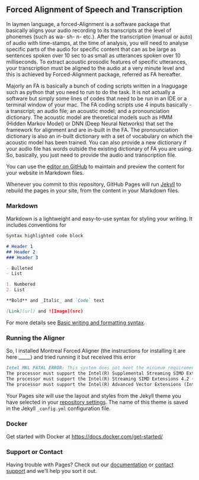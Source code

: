 ## Forced Alignment of Speech and Transcription

In laymen language, a forced-Alignment is a software package that basically aligns your audio recording to its transcripts at the level of phonemes (such as wa- sh- n- etc.). After the transcription (manual or auto) of audio with time-stamps, at the time of analysis, you will need to analyse specific parts of the audio for specific content that can as be large as sentences spoken over 10 sec to as small as utterances spoken over 10 milliseconds. To extract acoustic prosodic features of specific utterances, your transcription must be aligned to the audio at a very minute level and this is achieved by Forced-Alignment package, referred as FA hereafter.

Majorly an FA is basically a bunch of coding scripts written in a lnagugage such as python that you need to run to do the task. It is not actually a software but simply some lines of codes that need to be run in an IDE or a terminal window of your mac. The FA coding scripts use 4 inputs basically - a transcript; an audio file; an acoustic model; and a pronounciation dictionary. The acoustic model are theoretical models such as HMM (Hidden Markov Model) or DNN (Deep Neural Networks) that set the framework for alignment and are in-built in the FA. The pronounciation dictionary is also an in-built dictionary with a set of vocabulary on which the acoustic model has been trained. You can also provide a new dictionary if your audio file has words outside the existing dictionary of FA you are using. So, basically, you just need to provide the audio and transcription file.

You can use the [editor on GitHub](https://github.com/pawangupta-1/Analysing-speech/edit/main/README.md) to maintain and preview the content for your website in Markdown files.

Whenever you commit to this repository, GitHub Pages will run [Jekyll](https://jekyllrb.com/) to rebuild the pages in your site, from the content in your Markdown files.

### Markdown

Markdown is a lightweight and easy-to-use syntax for styling your writing. It includes conventions for

```markdown
Syntax highlighted code block

# Header 1
## Header 2
### Header 3

- Bulleted
- List

1. Numbered
2. List

**Bold** and _Italic_ and `Code` text

[Link](url) and ![Image](src)
```

For more details see [Basic writing and formatting syntax](https://docs.github.com/en/github/writing-on-github/getting-started-with-writing-and-formatting-on-github/basic-writing-and-formatting-syntax).

### Running the Aligner
So, I installed Montreal Forced Aligner (the instructions for installing it are here _____) and tried running it but received this error

```markdown
Intel MKL FATAL ERROR: This system does not meet the minimum requirements for use of the Intel(R) Math Kernel Library.
The processor must support the Intel(R) Supplemental Streaming SIMD Extensions 3 (Intel(R) SSSE3) instructions.
The processor must support the Intel(R) Streaming SIMD Extensions 4.2 (Intel(R) SSE4.2) instructions.
The processor must support the Intel(R) Advanced Vector Extensions (Intel(R) AVX) instructions.
```

Your Pages site will use the layout and styles from the Jekyll theme you have selected in your [repository settings](https://github.com/pawangupta-1/Analysing-speech/settings/pages). The name of this theme is saved in the Jekyll `_config.yml` configuration file.

### Docker
Get started with Docker at https://docs.docker.com/get-started/

### Support or Contact

Having trouble with Pages? Check out our [documentation](https://docs.github.com/categories/github-pages-basics/) or [contact support](https://support.github.com/contact) and we’ll help you sort it out.
